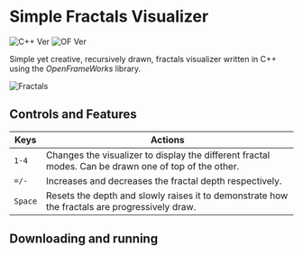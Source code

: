 # Simple Fractals Visualizer

![C++ Ver][1] ![OF Ver][2]

Simple yet creative, recursively drawn, fractals visualizer written in C++ using the _OpenFrameWorks_ library.  

![Fractals][3]


## Controls and Features
| Keys              | Actions                                                                                             |
|-------------------|-----------------------------------------------------------------------------------------------------|
| `1-4`             | Changes the visualizer to display the different fractal modes. Can be drawn one of top of the other.|  
| `=/-`             | Increases and decreases the fractal depth respectively.                                             |
| `Space`           | Resets the depth and slowly raises it to demonstrate how the fractals are progressively draw.       |

## Downloading and running

[1]: https://img.shields.io/badge/gcc-10.2.0-red
[2]: https://img.shields.io/badge/openframeworks-0.11.2-blue
[3]: https://i.imgur.com/OFyihLy.gif